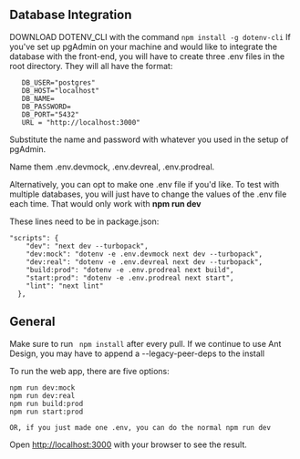 ## Database Integration

DOWNLOAD DOTENV_CLI with the command ```npm install -g dotenv-cli```
If you've set up pgAdmin on your machine and would like to integrate the database with the front-end, you will have to create three .env files in the root directory. They will all have the format: 
```
   DB_USER="postgres"
   DB_HOST="localhost"
   DB_NAME=
   DB_PASSWORD=
   DB_PORT="5432"
   URL = "http://localhost:3000"
```
Substitute the name and password with whatever you used in the setup of pgAdmin.

Name them .env.devmock, .env.devreal, .env.prodreal.

Alternatively, you can opt to make one .env file if you'd like. To test with multiple databases, you will just have to change the values of the .env file each time. That would only work with **npm run dev**

These lines need to be in package.json:

```
"scripts": {
    "dev": "next dev --turbopack",
    "dev:mock": "dotenv -e .env.devmock next dev --turbopack",
    "dev:real": "dotenv -e .env.devreal next dev --turbopack",
    "build:prod": "dotenv -e .env.prodreal next build",
    "start:prod": "dotenv -e .env.prodreal next start",
    "lint": "next lint"
  },
```
## General

Make sure to run ``` npm install``` after every pull. If we continue to use Ant Design, you may have to append a --legacy-peer-deps to the install

To run the web app, there are five options:

```
npm run dev:mock
npm run dev:real
npm run build:prod
npm run start:prod

OR, if you just made one .env, you can do the normal npm run dev
```

Open [http://localhost:3000](http://localhost:3000) with your browser to see the result.
